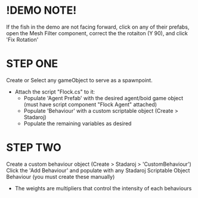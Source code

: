 # !DEMO NOTE! #
If the fish in the demo are not facing forward, click on any of their prefabs, open the Mesh Filter component, correct the the rotaiton (Y 90), and click 'Fix Rotation'


# STEP ONE #
Create or Select any gameObject to serve as a spawnpoint.
- Attach the script "Flock.cs" to it:
    - Populate 'Agent Prefab' with the desired agent/boid game object (must have script component "Flock Agent" attached)
    - Populate 'Behaviour' with a custom scriptable object (Create > Stadaroj)
    - Populate the remaining variables as desired

# STEP TWO #
Create a custom behaviour object (Create > Stadaroj > 'CustomBehaviour')
Click the 'Add Behaviour' and populate with any Stadaroj Scriptable Object Behaviour (you must create these manually)
- The weights are multipliers that control the intensity of each behaviours